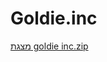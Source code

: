 # Goldie.inc
[מצגת goldie inc.zip](https://github.com/AmitSheer/Goldie.inc/files/7798825/goldie.inc.zip)
